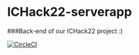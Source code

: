 # ICHack22-serverapp
###Back-end of our ICHack22 project :)

[![CircleCI](https://circleci.com/gh/bonearadu/ICHack22-serverapp/tree/master.svg?style=svg)](https://circleci.com/gh/bonearadu/ICHack22-serverapp/tree/master)
